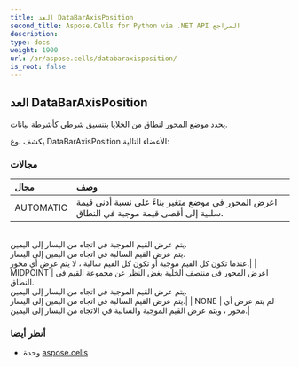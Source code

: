 ```yaml
---
title: العد DataBarAxisPosition
second_title: Aspose.Cells for Python via .NET API المراجع
description:
type: docs
weight: 1900
url: /ar/aspose.cells/databaraxisposition/
is_root: false
---
```

##  العد DataBarAxisPosition
يحدد موضع المحور لنطاق من الخلايا بتنسيق شرطي كأشرطة بيانات.



يكشف نوع DataBarAxisPosition الأعضاء التالية:

###  مجالات
| مجال| وصف|
| :- | :- |
| AUTOMATIC | اعرض المحور في موضع متغير بناءً على نسبة أدنى قيمة سلبية إلى أقصى قيمة موجبة في النطاق.<br/> يتم عرض القيم الموجبة في اتجاه من اليسار إلى اليمين.<br/> يتم عرض القيم السالبة في اتجاه من اليمين إلى اليسار.<br/>عندما تكون كل القيم موجبة أو تكون كل القيم سالبة ، لا يتم عرض أي محور.|
| MIDPOINT | اعرض المحور في منتصف الخلية بغض النظر عن مجموعة القيم في النطاق.<br/> يتم عرض القيم الموجبة في اتجاه من اليسار إلى اليمين.<br/> يتم عرض القيم السالبة في اتجاه من اليمين إلى اليسار.|
| NONE | لم يتم عرض أي محور ، ويتم عرض القيم الموجبة والسالبة في الاتجاه من اليسار إلى اليمين.|



###  أنظر أيضا
* وحدة [aspose.cells](..)
